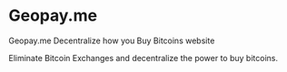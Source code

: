 Geopay.me
=================

Geopay.me Decentralize how you Buy Bitcoins website

Eliminate Bitcoin Exchanges and decentralize the power to buy bitcoins.
